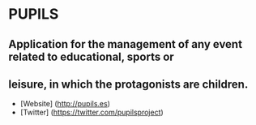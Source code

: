 PUPILS
=======

Application for the management of any event related to educational, sports or
-----------------------------------------------------------------------------
leisure, in which the protagonists are children.
------------------------------------------------

* [Website] (http://pupils.es)
* [Twitter] (https://twitter.com/pupilsproject)
